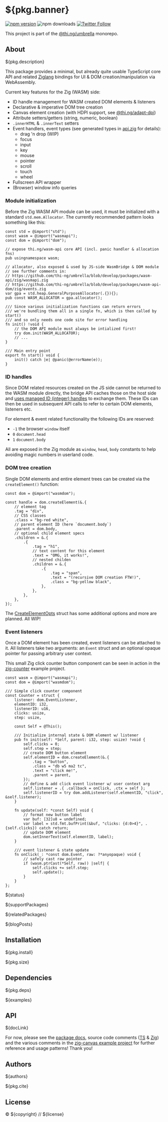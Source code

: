 # ${pkg.banner}

[![npm version](https://img.shields.io/npm/v/${pkg.name}.svg)](https://www.npmjs.com/package/${pkg.name})
![npm downloads](https://img.shields.io/npm/dm/${pkg.name}.svg)
[![Twitter Follow](https://img.shields.io/twitter/follow/thing_umbrella.svg?style=flat-square&label=twitter)](https://twitter.com/thing_umbrella)

This project is part of the
[@thi.ng/umbrella](https://github.com/thi-ng/umbrella/) monorepo.

<!-- TOC -->

## About

${pkg.description}

This package provides a minimal, but already quite usable TypeScript core API
and related [Ziglang](https://ziglang.org) bindings for UI & DOM
creation/manipulation via WebAssembly.

Current key features for the Zig (WASM) side:

- ID handle management for WASM created DOM elements & listeners
- Declarative & imperative DOM tree creation
- Canvas element creation (with HDPI support, see
  [@thi.ng/adapt-dpi](https://github.com/thi-ng/umbrella/blob/develop/packages/adapt-dpi))
- Attribute setters/getters (string, numeric, boolean)
- `.innerHTML` & `.innerText` setters
- Event handlers, event types (see generated types in [api.zig](https://github.com/thi-ng/umbrella/blob/develop/packages/wasm-api-dom/zig/api.zig) for details):
	- drag 'n drop (WIP)
	- focus
	- input
    - key
    - mouse
    - pointer
    - scroll
    - touch
    - wheel
- Fullscreen API wrapper
- (Browser) window info queries

### Module initialization

Before the Zig WASM API module can be used, it must be initialized with a
standard `std.mem.Allocator`. The currently recommended pattern looks something
like this:

```zig
const std = @import("std");
const wasm = @import("wasmapi");
const dom = @import("dom");

// expose thi.ng/wasm-api core API (incl. panic handler & allocation fns)
pub usingnamespace wasm;

// allocator, also exposed & used by JS-side WasmBridge & DOM module
// see further comments in:
// https://github.com/thi-ng/umbrella/blob/develop/packages/wasm-api/zig/wasmapi.zig
// https://github.com/thi-ng/umbrella/blob/develop/packages/wasm-api-dom/zig/events.zig
var gpa = std.heap.GeneralPurposeAllocator(.{}){};
pub const WASM_ALLOCATOR = gpa.allocator();

/// Since various initialization functions can return errors
/// we're bundling them all in a single fn, which is then called by start()
/// and so only needs one code site for error handling
fn init() !void {
    // the DOM API module must always be intialized first!
    try dom.init(WASM_ALLOCATOR);
	// ...
}

/// Main entry point
export fn start() void {
    init() catch |e| @panic(@errorName(e));
}
```

### ID handles

Since DOM related resources created on the JS side cannot be returned to the
WASM module directly, the bridge API caches those on the host side and [uses
managed ID (integer)
handles](https://github.com/thi-ng/umbrella/blob/develop/packages/wasm-api/README.md#object-indices--handles)
to exchange them. These IDs can then be used in subsequent API calls to refer to
certain DOM elements, listeners etc.

For element & event related functionality the following IDs are reserved:

- `-1` the browser `window` itself
- `0` `document.head`
- `1` `document.body`

All are exposed in the Zig module as `window`, `head`, `body` constants to help
avoiding magic numbers in userland code.

### DOM tree creation

Single DOM elements and entire element trees can be created via the
`createElement()` function:

```zig
const dom = @import("wasmdom");

const handle = dom.createElement(&.{
    // element tag
    .tag = "div",
    // CSS classes
    .class = "bg-red white",
    // parent element ID (here `document.body`)
    .parent = dom.body,
    // optional child element specs
    .children = &.{
        .{
            .tag = "h1",
            // text content for this element
            .text = "OMG, it works!",
            // nested childen
            .children = &.{
                .{
                    .tag = "span",
                    .text = "(recursive DOM creation FTW!)",
                    .class = "bg-yellow black",
                },
            },
        },
    },
});
```

The
[CreateElementOpts](https://docs.thi.ng/umbrella/wasm-api-dom/interfaces/CreateElementOpts.html)
struct has some additional options and more are planned. All WIP!

### Event listeners

Once a DOM element has been created, event listeners can be attached to it. All
listeners take two arguments: an `Event` struct and an optional opaque pointer
for passing arbitrary user context.

This small Zig click counter button component can be seen in action in the
[zig-counter](https://github.com/thi-ng/umbrella/tree/develop/examples/zig-counter)
example project.

```zig
const wasm = @import("wasmapi");
const dom = @import("wasmdom");

/// Simple click counter component
const Counter = struct {
    listener: dom.EventListener,
    elementID: i32,
    listenerID: u16,
    clicks: usize,
    step: usize,

    const Self = @This();

    /// Initialize internal state & DOM element w/ listener
    pub fn init(self: *Self, parent: i32, step: usize) !void {
        self.clicks = 0;
        self.step = step;
        // create DOM button element
        self.elementID = dom.createElement(&.{
            .tag = "button",
            .class = "db w5 ma2 tc",
            .text = "click me!",
            .parent = parent,
        });
        // define & add click event listener w/ user context arg
        self.listener = .{ .callback = onClick, .ctx = self };
        self.listenerID = try dom.addListener(self.elementID, "click", &self.listener);
    }

    fn update(self: *const Self) void {
        // format new button label
        var buf: [32]u8 = undefined;
        var label = std.fmt.bufPrint(&buf, "clicks: {d:0>4}", .{self.clicks}) catch return;
        // update DOM element
        dom.setInnerText(self.elementID, label);
    }

    /// event listener & state update
    fn onClick(_: *const dom.Event, raw: ?*anyopaque) void {
        // safely cast raw pointer
        if (wasm.ptrCast(*Self, raw)) |self| {
            self.clicks += self.step;
            self.update();
        }
    }
};
```

${status}

${supportPackages}

${relatedPackages}

${blogPosts}

## Installation

${pkg.install}

${pkg.size}

## Dependencies

${pkg.deps}

${examples}

## API

${docLink}

For now, please see the [package
docs](https://docs.thi.ng/umbrella/wasm-api-dom/), source code comments
([TS](https://github.com/thi-ng/umbrella/tree/develop/packages/wasm-api-dom/src/)
&
[Zig](https://github.com/thi-ng/umbrella/tree/develop/packages/wasm-api-dom/zig/))
and the various comments in the [zig-canvas example
project](https://github.com/thi-ng/umbrella/tree/develop/examples/zig-canvas)
for further reference and usage patterns! Thank you!

## Authors

${authors}

${pkg.cite}

## License

&copy; ${copyright} // ${license}
